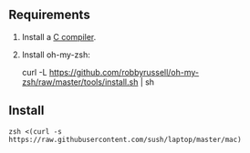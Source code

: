 Requirements
------------

1) Install a [C compiler](https://developer.apple.com/downloads/index.action).

2) Install oh-my-zsh:

    curl -L https://github.com/robbyrussell/oh-my-zsh/raw/master/tools/install.sh | sh

Install
-------

    zsh <(curl -s https://raw.githubusercontent.com/sush/laptop/master/mac)

